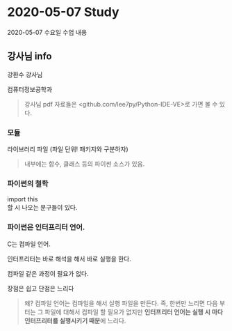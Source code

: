 # 2020-05-07 Study

2020-05-07 수요일 수업 내용

## 강사님 info

강환수 강사님  

컴퓨터정보공학과

> 강사님 pdf 자료들은 <github.com/lee7py/Python-IDE-VE>로 가면 볼 수 있다.

### 모듈

라이브러리 파일 (파일 단위! 패키지와 구분하자)  
 
> 내부에는 함수, 클래스 등의 파이썬 소스가 있음.


### 파이썬의 철학

import this  
할 시 나오는 문구들이 있다. 


### 파이썬은 인터프리터 언어.

C는 컴파일 언어.

인터프리터는 바로 해석을 해서 바로 실행을 한다.  

컴파일 같은 과정이 필요가 없다.

장점은 쉽고 단점은 느리다  

> 왜? 컴파일 언어는 컴파일을 해서 실행 파일을 만든다. 즉, 한번만 느리면 다음 부터는 그 파일에 대해서 컴파일 할 필요가 없지만 **인터프리터 언어는 실행 시 마다 인터프리터를 실행시키기 때문**에 느리다.


